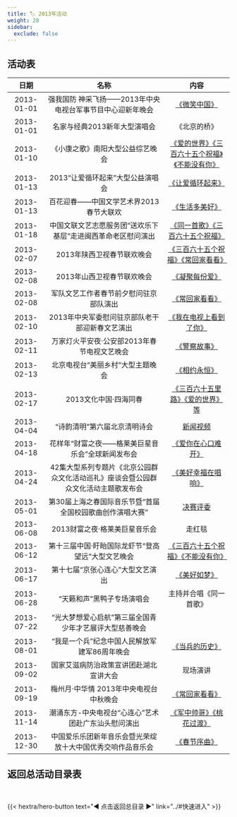 ```yaml
---
title: 🏷️ 2013年活动
weight: 28
sidebar:
  exclude: false
---
```


## 活动表

|日期|名称|内容|
|:-----:|:-----:|:-----:|
|2013-01-01|强我国防 神采飞扬——2013年中央电视台军事节目中心迎新年晚会|[《微笑中国》](../2013/20130101/)|
|2013-01-01|名家与经典2013新年大型演唱会|《北京的桥》|
|2013-01-10|《小康之歌》南阳大型公益综艺晚会|[《爱的世界》《三百六十五个祝福》《不能没有你》](../2013/20130110/)|
|2013-01-13|2013“让爱循环起来”大型公益演唱会|[《让爱循环起来》](../2013/20130113/)|
|2013-01-13|百花迎春——中国文学艺术界2013春节大联欢|[《生活多美好》](../2013/20130113-1/)|
|2013-01-18|中国文联文艺志愿服务团“送欢乐下基层”走进闽西革命老区慰问演出|[《同一首歌》《三百六十五个祝福》](http://xibaipo.com/news2007/News/tgjx/131271722226F4BE0C9F0D8D3D3021B.html)|
|2013-02-07|2013年陕西卫视春节联欢晚会|[《三百六十五个祝福》《常回家看看》](../2013/20130207/#2013年陕西卫视春节联欢晚会)|
|2013-02-08|2013年山西卫视春节联欢晚会|[《凝聚每份爱》](../2013/20130207/#2013年山西卫视春节联欢晚会)|
|2013-02-08|军队文艺工作者春节前夕慰问驻京部队演出|[《常回家看看》](https://news.12371.cn/2013/02/08/ARTI1360278035122187_all.shtml)|
|2013-02-10|2013年中央军委慰问驻京部队老干部迎新春文艺演出|[《我在电视上看到了你》](../2013/20130207/#2013年中央军委慰问驻京部队老干部迎新春文艺演出)|
|2013-02-11|万家灯火平安夜·公安部2013年春节电视文艺晚会|[《警察故事》](../2013/20130211/)|
|2013-02-13|北京电视台“美丽乡村”大型主题晚会|[《相约永恒》](../2013/20130213/)|
|2013-02-17|2013文化中国·四海同春|[《三百六十五里路》《爱的世界》等](../2013/20130217/)|
|2013-04-04|“诗韵清明”第六届北京清明诗会|[新闻视频](../2013/20130404/)|
|2013-04-18|花样年“财富之夜——格莱美巨星音乐会”全球新闻发布会|[《爱你在心口难开》](../2013/20130418/)|
|2013-04-24|42集大型系列专题片《北京公园群众文化活动巡礼》座谈会暨公园群众文化活动主题歌发布会|[《美好幸福在唱响》](../2013/20130424/)|
|2013-05-01|第30届上海之春国际音乐节暨“首届全国校园歌曲创作演唱大赛”|[决赛评委](http://www.ssimf.org/renda/node18716/node18718/node18726/node18729/u1a1823008.html)|
|2013-06-08|2013财富之夜·格莱美巨星音乐会|走红毯|
|2013-06-12|第十三届中国·盱眙国际龙虾节“登高望远”大型文艺晚会|[《三百六十五个祝福》《不能没有你》](../2013/20130612/)|
|2013-06-17|第十七届“京张心连心”大型文艺演出|[《美好如梦》](../2013/20130617/)|
|2013-06-28|“天籁和声”黑鸭子专场演唱会|主持并合唱《同一首歌》|
|2013-07-22|“光大梦想爱心启航”第三届全国青少年才艺展评大型慈善晚会||
|2013-08-01|“我是一个兵”纪念中国人民解放军建军86周年晚会|[《当兵的历史》](../2013/20130801/)|
|2013-09-02|国家艾滋病防治政策宣讲团赴湖北宣讲大会|现场演讲|
|2013-09-19|梅州月·中华情 2013年中央电视台中秋晚会|[《常回家看看》](../2013/20130919/)|
|2013-11-14|潮涌东方-中央电视台“心连心”艺术团赴广东汕头慰问演出|[《军中帅哥》《桃花过渡》](../2013/20131114/)|
|2013-12-30|中国爱乐乐团新年音乐会暨光荣绽放十大中国优秀交响作品音乐会|[《春节序曲》](../2013/20131230/)|



## 返回总活动目录表

<br>

{{< hextra/hero-button text="◀ 点击返回总目录 ▶" link="../#快速进入" >}}